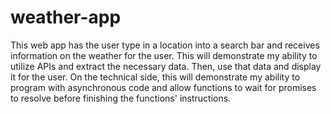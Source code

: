 # weather-app

This web app has the user type in a location into a search bar and receives information on the weather for the user. This will demonstrate my ability to utilize APIs and extract the necessary data. Then, use that data and display it for the user. On the technical side, this will demonstrate my ability to program with asynchronous code and allow functions to wait for promises to resolve before finishing the functions' instructions. 
